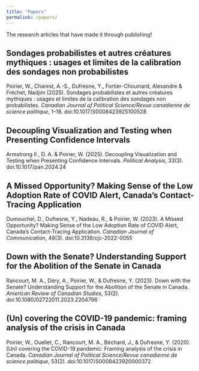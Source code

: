 ```yaml
---
title: "Papers"
permalink: /papers/
---
```

<p><font color="#56018D"> <i class="fa fa-otter"></i> </font> The research articles that have made it through publishing!</p>

## Sondages probabilistes et autres créatures mythiques : usages et limites de la calibration des sondages non probabilistes
Poirier, W., Charest, A.-S., Dufresne, Y., Fortier-Chouinard, Alexandre & Fréchet, Nadjim (2025). Sondages probabilistes et autres créatures mythiques : usages et limites de la calibration des sondages non probabilistes. *Canadian Journal of Political Science/Revue canadienne de science politique*, 1–18. doi:10.1017/S0008423925100528 \
  <a href="https://www.cambridge.org/core/journals/canadian-journal-of-political-science-revue-canadienne-de-science-politique/article/sondages-probabilistes-et-autres-creatures-mythiques-usages-et-limites-de-la-calibration-des-sondages-non-probabilistes/FEBB9BF7B6215429115961D89A3FB7C9" class="btn--faicon">
    <i class="fa fa-rocket"></i>
  </a>
 
  </a>

## Decoupling Visualization and Testing when Presenting Confidence Intervals
Armstrong II , D. A. & Poirier, W. (2025). Decoupling Visualization and Testing when Presenting Confidence Intervals. *Political Analysis*, 33(3). doi:10.1017/pan.2024.24 \
  <a href="https://www.cambridge.org/core/journals/political-analysis/article/decoupling-visualization-and-testing-when-presenting-confidence-intervals/1926867029A7A42DE520866923C05274#article" class="btn--faicon">
    <i class="fa fa-rocket"></i>
  </a>
  <a href="/files/pdf/armstrong_poirier_2025.pdf" class="btn--faicon">
    <i class="fa fa-paperclip"></i>
  </a>

## A Missed Opportunity? Making Sense of the Low Adoption Rate of COVID Alert, Canada’s Contact-Tracing Application
Dumouchel, D., Dufresne, Y., Nadeau, R., & Poirier, W. (2023). A Missed Opportunity? Making Sense of the Low Adoption Rate of COVID Alert, Canada’s Contact-Tracing Application. *Canadian Journal of Communication*, 48(3). doi:10.3138/cjc-2022-0055 \
  <a href="https://cjc.utpjournals.press/doi/full/10.3138/cjc-2022-0055" class="btn--faicon">
    <i class="fa fa-rocket"></i>
  </a>
  <a href="/files/pdf/dumouchel_etal_2023.pdf" class="btn--faicon">
    <i class="fa fa-paperclip"></i>
  </a>

## Down with the Senate? Understanding Support for the Abolition of the Senate in Canada
Rancourt, M. A., Déry, A., Poirier, W., & Dufresne, Y. (2023). Down with the Senate? Understanding Support for the Abolition of the Senate in Canada. *American Review of Canadian Studies*, 53(2). doi:10.1080/02722011.2023.2204796 \
<a href="https://www.tandfonline.com/doi/full/10.1080/02722011.2023.2204796" class="btn--faicon">
    <i class="fa fa-rocket"></i>
  </a>
  <a href="/files/pdf/rancourt_etal_2023.pdf" class="btn--faicon">
    <i class="fa fa-paperclip"></i>
  </a>

## (Un) covering the COVID-19 pandemic: framing analysis of the crisis in Canada
Poirier, W., Ouellet, C., Rancourt, M. A., Béchard, J., & Dufresne, Y. (2020). (Un) covering the COVID-19 pandemic: Framing analysis of the crisis in Canada. *Canadian Journal of Political Science/Revue canadienne de science politique*, 53(2). doi:10.1017/S0008423920000372 \
<a href="https://www.cambridge.org/core/journals/canadian-journal-of-political-science-revue-canadienne-de-science-politique/article/uncovering-the-covid19-pandemic-framing-analysis-of-the-crisis-in-canada/FCB77E3736D11AF4EC9661F13A389CD4" class="btn--faicon">
    <i class="fa fa-rocket"></i>
  </a>
  <a href="/files/pdf/poirier_etal_2020.pdf" class="btn--faicon">
    <i class="fa fa-paperclip"></i>
  </a>